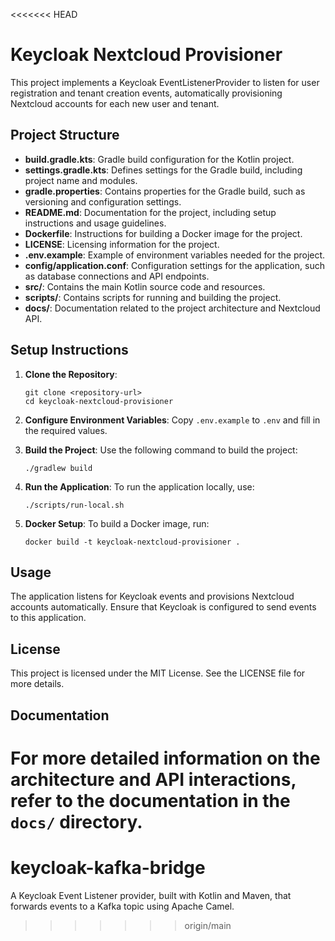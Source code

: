 <<<<<<< HEAD
# Keycloak Nextcloud Provisioner

This project implements a Keycloak EventListenerProvider to listen for user registration and tenant creation events, automatically provisioning Nextcloud accounts for each new user and tenant.

## Project Structure

- **build.gradle.kts**: Gradle build configuration for the Kotlin project.
- **settings.gradle.kts**: Defines settings for the Gradle build, including project name and modules.
- **gradle.properties**: Contains properties for the Gradle build, such as versioning and configuration settings.
- **README.md**: Documentation for the project, including setup instructions and usage guidelines.
- **Dockerfile**: Instructions for building a Docker image for the project.
- **LICENSE**: Licensing information for the project.
- **.env.example**: Example of environment variables needed for the project.
- **config/application.conf**: Configuration settings for the application, such as database connections and API endpoints.
- **src/**: Contains the main Kotlin source code and resources.
- **scripts/**: Contains scripts for running and building the project.
- **docs/**: Documentation related to the project architecture and Nextcloud API.

## Setup Instructions

1. **Clone the Repository**: 
   ```
   git clone <repository-url>
   cd keycloak-nextcloud-provisioner
   ```

2. **Configure Environment Variables**: 
   Copy `.env.example` to `.env` and fill in the required values.

3. **Build the Project**: 
   Use the following command to build the project:
   ```
   ./gradlew build
   ```

4. **Run the Application**: 
   To run the application locally, use:
   ```
   ./scripts/run-local.sh
   ```

5. **Docker Setup**: 
   To build a Docker image, run:
   ```
   docker build -t keycloak-nextcloud-provisioner .
   ```

## Usage

The application listens for Keycloak events and provisions Nextcloud accounts automatically. Ensure that Keycloak is configured to send events to this application.

## License

This project is licensed under the MIT License. See the LICENSE file for more details.

## Documentation

For more detailed information on the architecture and API interactions, refer to the documentation in the `docs/` directory.
=======
# keycloak-kafka-bridge
A Keycloak Event Listener provider, built with Kotlin and Maven, that forwards events to a Kafka topic using Apache Camel.
>>>>>>> origin/main
